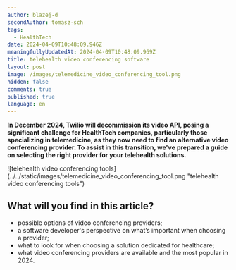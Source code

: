 ```yaml
---
author: blazej-d
secondAuthor: tomasz-sch
tags:
  - HealthTech
date: 2024-04-09T10:48:09.946Z
meaningfullyUpdatedAt: 2024-04-09T10:48:09.969Z
title: telehealth video conferencing software
layout: post
image: /images/telemedicine_video_conferencing_tool.png
hidden: false
comments: true
published: true
language: en
---
```

**In December 2024, Twilio will decommission its video API, posing a significant challenge for HealthTech companies, particularly those specializing in telemedicine, as they now need to find an alternative video conferencing provider. To assist in this transition, we've prepared a guide on selecting the right provider for your telehealth solutions.**

<div className="image">![telehealth video conferencing tools](../../static/images/telemedicine_video_conferencing_tool.png "telehealth video conferencing tools")</div>

## What will you find in this article?

* possible options of video conferencing providers;
* a software developer's perspective on what’s important when choosing a provider;
* what to look for when choosing a solution dedicated for healthcare;
* what video conferencing providers are available and the most popular in 2024.